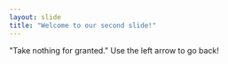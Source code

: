 ```yaml
---
layout: slide
title: "Welcome to our second slide!"
---
```

"Take nothing for granted."
Use the left arrow to go back!
